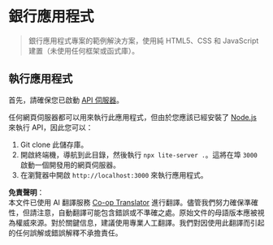 <!--
CO_OP_TRANSLATOR_METADATA:
{
  "original_hash": "461aa4fc74c6b1789c3a13b5d82c0cd9",
  "translation_date": "2025-08-26T00:39:20+00:00",
  "source_file": "7-bank-project/solution/README.md",
  "language_code": "mo"
}
-->
# 銀行應用程式

> 銀行應用程式專案的範例解決方案，使用純 HTML5、CSS 和 JavaScript 建置（未使用任何框架或函式庫）。

## 執行應用程式

首先，請確保您已啟動 [API 伺服器](../api/README.md)。

任何網頁伺服器都可以用來執行此應用程式，但由於您應該已經安裝了 [Node.js](https://nodejs.org) 來執行 API，因此您可以：

1. Git clone 此儲存庫。
2. 開啟終端機，導航到此目錄，然後執行 `npx lite-server .`。這將在埠 `3000` 啟動一個開發用的網頁伺服器。
3. 在瀏覽器中開啟 `http://localhost:3000` 來執行應用程式。

**免責聲明**：  
本文件已使用 AI 翻譯服務 [Co-op Translator](https://github.com/Azure/co-op-translator) 進行翻譯。儘管我們努力確保準確性，但請注意，自動翻譯可能包含錯誤或不準確之處。原始文件的母語版本應被視為權威來源。對於關鍵信息，建議使用專業人工翻譯。我們對因使用此翻譯而引起的任何誤解或錯誤解釋不承擔責任。